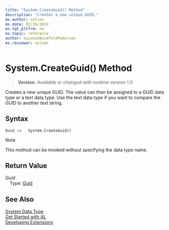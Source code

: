 ```yaml
---
title: "System.CreateGuid() Method"
description: "Creates a new unique GUID."
ms.author: solsen
ms.date: 02/26/2024
ms.tgt_pltfrm: na
ms.topic: reference
author: SusanneWindfeldPedersen
ms.reviewer: solsen
---
```

[//]: # (START>DO_NOT_EDIT)
[//]: # (IMPORTANT:Do not edit any of the content between here and the END>DO_NOT_EDIT.)
[//]: # (Any modifications should be made in the .xml files in the ModernDev repo.)
# System.CreateGuid() Method
> **Version**: _Available or changed with runtime version 1.0._

Creates a new unique GUID. The value can then be assigned to a GUID data type or a text data type. Use the text data type if you want to compare the GUID to another text string.


## Syntax
```AL
Guid :=   System.CreateGuid()
```
> [!NOTE]
> This method can be invoked without specifying the data type name.

## Return Value
*Guid*  
&emsp;Type: [Guid](../guid/guid-data-type.md)  



[//]: # (IMPORTANT: END>DO_NOT_EDIT)
## See Also
[System Data Type](system-data-type.md)  
[Get Started with AL](../../devenv-get-started.md)  
[Developing Extensions](../../devenv-dev-overview.md)